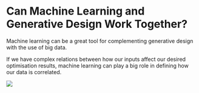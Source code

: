 # Can Machine Learning and Generative Design Work Together?

Machine learning can be a great tool for complementing generative design with the use of big data.

If we have complex relations between how our inputs affect our desired optimisation results, machine learning can play a big role in defining how our data is correlated.

![](../../.gitbook/assets/mlandgd%20%281%29.png)

